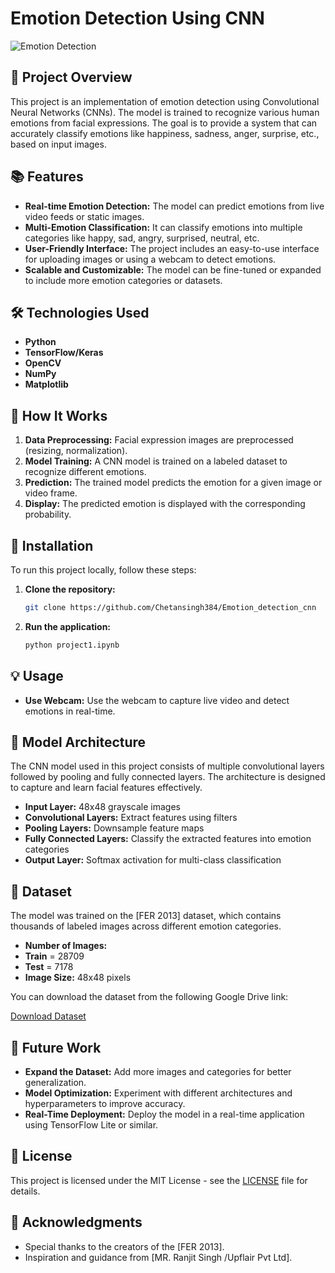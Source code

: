 # Emotion Detection Using CNN

![Emotion Detection](file:///C:/Users/ASUS%20ROG/OneDrive/Desktop/image_58988211261646075610235.png)

## 📝 Project Overview

This project is an implementation of emotion detection using Convolutional Neural Networks (CNNs). The model is trained to recognize various human emotions from facial expressions. The goal is to provide a system that can accurately classify emotions like happiness, sadness, anger, surprise, etc., based on input images.

## 📚 Features

- **Real-time Emotion Detection:** The model can predict emotions from live video feeds or static images.
- **Multi-Emotion Classification:** It can classify emotions into multiple categories like happy, sad, angry, surprised, neutral, etc.
- **User-Friendly Interface:** The project includes an easy-to-use interface for uploading images or using a webcam to detect emotions.
- **Scalable and Customizable:** The model can be fine-tuned or expanded to include more emotion categories or datasets.

## 🛠️ Technologies Used

- **Python**
- **TensorFlow/Keras**
- **OpenCV**
- **NumPy**
- **Matplotlib**

## 🎯 How It Works

1. **Data Preprocessing:** Facial expression images are preprocessed (resizing, normalization).
2. **Model Training:** A CNN model is trained on a labeled dataset to recognize different emotions.
3. **Prediction:** The trained model predicts the emotion for a given image or video frame.
4. **Display:** The predicted emotion is displayed with the corresponding probability.

## 🚀 Installation

To run this project locally, follow these steps:

1. **Clone the repository:**
   ```bash
   git clone https://github.com/Chetansingh384/Emotion_detection_cnn
   ```
2. **Run the application:**
   ```bash
   python project1.ipynb
   ```

## 💡 Usage
- **Use Webcam:** Use the webcam to capture live video and detect emotions in real-time.

## 🧠 Model Architecture

The CNN model used in this project consists of multiple convolutional layers followed by pooling and fully connected layers. The architecture is designed to capture and learn facial features effectively.

- **Input Layer:** 48x48 grayscale images
- **Convolutional Layers:** Extract features using filters
- **Pooling Layers:** Downsample feature maps
- **Fully Connected Layers:** Classify the extracted features into emotion categories
- **Output Layer:** Softmax activation for multi-class classification

## 📁 Dataset

The model was trained on the [FER 2013] dataset, which contains thousands of labeled images across different emotion categories.
- **Number of Images:**
- **Train** = 28709
- **Test** = 7178
- **Image Size:** 48x48 pixels

 You can download the dataset from the following Google Drive link:

[Download Dataset](https://drive.google.com/drive/folders/11MouWOiB3WompIieCSnW2voIUk55Bv9Z?usp=drive_link)

## 🤖 Future Work

- **Expand the Dataset:** Add more images and categories for better generalization.
- **Model Optimization:** Experiment with different architectures and hyperparameters to improve accuracy.
- **Real-Time Deployment:** Deploy the model in a real-time application using TensorFlow Lite or similar.

## 📝 License

This project is licensed under the MIT License - see the [LICENSE](LICENSE) file for details.

## 🙌 Acknowledgments

- Special thanks to the creators of the [FER 2013].
- Inspiration and guidance from [MR. Ranjit Singh /Upflair Pvt Ltd].
